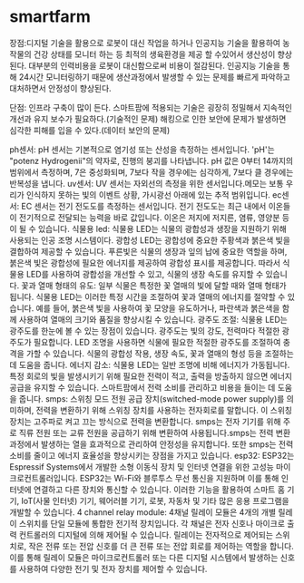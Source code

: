# smartfarm

장점:디지털 기술을 활용으로 로봇이 대신 작업을 하거나 인공지능 기술을 활용하여 농작물의 건강 상태를 모니터 하는 등 최적의 생육환경을 제공 할 수있어서 생산성이 향상된다.
대부분의 인력비용을 로봇이 대신함으로써 비용이 절감된다.
인공지능 기술을 통해 24시간 모니터링하기 때문에 생산과정에서 발생할 수 있는 문제를 빠르게 파악하고 대처하면서 안정성이 향상된다.

단점: 인프라 구축이 많이 든다.
스마트팜에 적용되는 기술은 굉장히 정밀해서 지속적인 개선과 유지 보수가 필요하다.(기술적인 문제)
해킹으로 인한 보안에 문제가 발생하면 심각한 피해를 입을 수 있다.(데이터 보안의 문제)

ph센서: pH 센서는 기본적으로 염기성 또는 산성을 측정하는 센서입니다. 'pH'는 "potenz Hydrogenii"의 약자로, 진행의 붕괴를 나타냅니다. pH 값은 0부터 14까지의 범위에서 측정하며, 7은 중성화되며, 7보다 작을 경우에는 심각하게, 7보다 클 경우에는 반복성을 냅니다.
uv센서: UV 센서는 자외선의 측정을 위한 센서입니다.메모는 보통 우리가 인식하지 못하는 빛의 이벤트 상황, 가시광선 아래에 있는 추적 범위입니다.
ec센서: EC 센서는 전기 전도도를 측정하는 센서입니다. 전기 전도도는 최근 내에서 이온들이 전기적으로 전달되는 능력을 바로 값입니다. 이온은 저지에 저지른, 염류, 영양분 등이 될 수 있습니다.
식물용 led: 식물용 LED는 식물의 광합성과 생장을 지원하기 위해 사용되는 인공 조명 시스템이다.
광합성 LED는 광합성에 중요한 주황색과 붉은색 빛을 결합하여 제공할 수 있습니다. 푸른빛은 식물의 생장과 잎의 납에 중요한 역할을 하며, 붉은색 빛은 광합성에 필요한 에너지를 제공하여 광합성 표시를 제공합니다. 따라서 식물용 LED를 사용하여 광합성을 개선할 수 있고, 식물의 생장 속도를 유지할 수 있습니다.
꽃과 열매 형태의 유도: 일부 식물은 특정한 꽃 열매의 빛에 달할 때와 열매 형태가 됩니다. 식물용 LED는 이러한 특정 시간을 조절하여 꽃과 열매의 에너지를 절약할 수 있습니다. 예를 들어, 붉은색 빛을 사용하여 꽃 모양을 유도하거나, 파란색과 붉은색을 함께 사용하여 열매의 크기와 품질을 향상시킬 수 있습니다.
광주도 조절: 식물용 LED는 광주도를 한눈에 볼 수 있는 장점이 있습니다. 광주도는 빛의 강도, 전력마다 적절한 광주도가 필요합니다. LED 조명을 사용하면 식물에 필요한 적절한 광주도를 조절하여 충격을 가할 수 있습니다. 식물의 광합성 작용, 생장 속도, 꽃과 열매의 형성 등을 조절하는 데 도움을 줍니다.
에너지 감소: 식물용 LED는 일반 조명에 비해 에너지가 가동됩니다. 특정 회로의 빛을 발생시키기 위해 필요한 전력이 적고, 출력을 방출하지 않으면 에너지 공급을 유지할 수 있습니다. 스마트팜에서 전력 소비를 관리하고 비용을 들이는 데 도움을 줍니다.
smps: 스위칭 모드 전원 공급 장치(switched-mode power supply)를 의미하며, 전력을 변환하기 위해 스위칭 장치를 사용하는 전자회로를 말합니다. 이 스위칭 장치는 고주파로 켜고 끄는 방식으로 전력을 변환합니다. smps는 전자 기기를 위해 주로 직류 전원 또는 교류 전원을 공급하기 위해 변환하여 사용됩니다.smps는 전력 변환 과정에서 발생하는 열을 효과적으로 관리하여 안정성을 유지합니다. 또한 smps는 전력 소비를 줄이고 에너지 효율성을 향상시키는 장점을 가지고 있습니다.
esp32: ESP32는 Espressif Systems에서 개발한 소형 이동식 장치 및 인터넷 연결을 위한 고성능 마이크로컨트롤러입니다. ESP32는 Wi-Fi와 블루투스 무선 통신을 지원하며 이를 통해 인터넷에 연결하고 다른 장치와 통신할 수 있습니다. 이러한 기능을 활용하여 스마트 홈 기기, IoT(사물 인터넷) 기기, 웨어러블 기기, 로봇, 자동차 및 기타 많은 응용 프로그램을 개발할 수 있습니다.
4 channel relay module: 4채널 릴레이 모듈은 4개의 개별 릴레이 스위치를 단일 모듈에 통합한 전기적 장치입니다. 각 채널은 전자 신호나 마이크로 출력 컨트롤러의 디지털에 의해 제어될 수 있습니다.
릴레이는 전자적으로 제어되는 스위치로, 작은 전류 또는 전압 신호를 더 큰 전류 또는 전압 회로를 제어하는 ​​역할을 합니다. 이를 통해 릴레이 모듈은 마이크로컨트롤러 또는 다른 디지털 시스템에서 발생하는 신호를 사용하여 다양한 전기 및 전자 장치를 제어할 수 있습니다.
